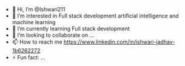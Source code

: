 - 👋 Hi, I’m @Ishwari211
- 👀 I’m interested in Full stack development artificial intelligence and machine learning 
- 🌱 I’m currently learning Full stack development
- 💞️ I’m looking to collaborate on ...
- 📫 How to reach me https://www.linkedin.com/in/ishwari-jadhav-1b6262272
- ⚡ Fun fact: ...

<!---
Ishwari211/Ishwari211 is a ✨ special ✨ repository because its `README.md` (this file) appears on your GitHub profile.
You can click the Preview link to take a look at your changes.
--->
